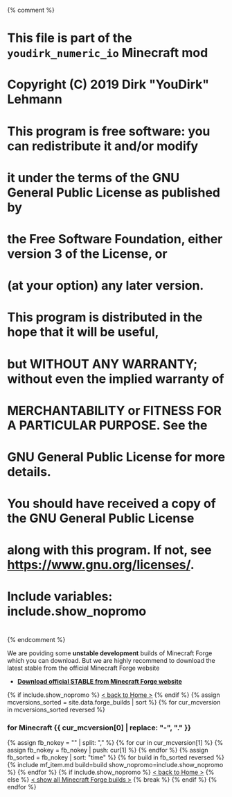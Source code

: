{% comment %}
# This file is part of the `youdirk_numeric_io` Minecraft mod
# Copyright (C) 2019  Dirk "YouDirk" Lehmann
#
# This program is free software: you can redistribute it and/or modify
# it under the terms of the GNU General Public License as published by
# the Free Software Foundation, either version 3 of the License, or
# (at your option) any later version.
#
# This program is distributed in the hope that it will be useful,
# but WITHOUT ANY WARRANTY; without even the implied warranty of
# MERCHANTABILITY or FITNESS FOR A PARTICULAR PURPOSE.  See the
# GNU General Public License for more details.
#
# You should have received a copy of the GNU General Public License
# along with this program.  If not, see <https://www.gnu.org/licenses/>.

#
# Include variables: include.show_nopromo
#
{% endcomment %}

We are poviding some **unstable development** builds of Minecraft
Forge which you can download.  But we are highly recommend to download
the latest stable from the official Minecraft Forge website

* **[Download official STABLE from Minecraft Forge website
  ](https://files.minecraftforge.net/)**

{% if include.show_nopromo %}
<span class="more">[< back to Home >](.)</span>
{% endif %}
{% assign mcversions_sorted = site.data.forge_builds | sort %}
{% for cur_mcversion in mcversions_sorted reversed %}
### for Minecraft {{ cur_mcversion[0] | replace: "-", "." }}
{%   assign fb_nokey = "" | split: "," %}
{%   for cur in cur_mcversion[1] %}
{%     assign fb_nokey = fb_nokey | push: cur[1] %}
{%   endfor %}
{%   assign fb_sorted = fb_nokey | sort: "time" %}
{%   for build in fb_sorted reversed %}
{%     include mf_item.md build=build show_nopromo=include.show_nopromo %}
{%   endfor %}
{%   if include.show_nopromo %}
<span class="more">[< back to Home >](.)</span>
{%   else %}
<span class="more">
[< show all Minecraft Forge builds >](minecraft-forge)</span>
{%     break %}
{%   endif %}
{% endfor %}